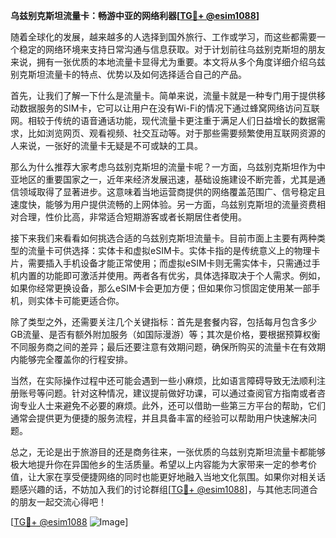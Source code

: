 **乌兹别克斯坦流量卡：畅游中亚的网络利器[[TG💪+ @esim1088](https://t.me/s/esim1088)]**

随着全球化的发展，越来越多的人选择到国外旅行、工作或学习，而这些都需要一个稳定的网络环境来支持日常沟通与信息获取。对于计划前往乌兹别克斯坦的朋友来说，拥有一张优质的本地流量卡显得尤为重要。本文将从多个角度详细介绍乌兹别克斯坦流量卡的特点、优势以及如何选择适合自己的产品。

首先，让我们了解一下什么是流量卡。简单来说，流量卡就是一种专门用于提供移动数据服务的SIM卡，它可以让用户在没有Wi-Fi的情况下通过蜂窝网络访问互联网。相较于传统的语音通话功能，现代流量卡更注重于满足人们日益增长的数据需求，比如浏览网页、观看视频、社交互动等。对于那些需要频繁使用互联网资源的人来说，一张好的流量卡无疑是不可或缺的工具。

那么为什么推荐大家考虑乌兹别克斯坦的流量卡呢？一方面，乌兹别克斯坦作为中亚地区的重要国家之一，近年来经济发展迅速，基础设施建设不断完善，尤其是通信领域取得了显著进步。这意味着当地运营商提供的网络覆盖范围广、信号稳定且速度快，能够为用户提供流畅的上网体验。另一方面，乌兹别克斯坦的流量资费相对合理，性价比高，非常适合短期游客或者长期居住者使用。

接下来我们来看看如何挑选合适的乌兹别克斯坦流量卡。目前市面上主要有两种类型的流量卡可供选择：实体卡和虚拟eSIM卡。实体卡指的是传统意义上的物理卡片，需要插入手机设备才能正常使用；而虚拟eSIM卡则无需实体卡，只需通过手机内置的功能即可激活并使用。两者各有优劣，具体选择取决于个人需求。例如，如果你经常更换设备，那么eSIM卡会更加方便；但如果你习惯固定使用某一部手机，则实体卡可能更适合你。

除了类型之外，还需要关注几个关键指标：首先是套餐内容，包括每月包含多少GB流量、是否有额外附加服务（如国际漫游）等；其次是价格，要根据预算权衡不同服务商之间的差异；最后还要注意有效期问题，确保所购买的流量卡在有效期内能够完全覆盖你的行程安排。

当然，在实际操作过程中还可能会遇到一些小麻烦，比如语言障碍导致无法顺利注册账号等问题。针对这种情况，建议提前做好功课，可以通过查阅官方指南或者咨询专业人士来避免不必要的麻烦。此外，还可以借助一些第三方平台的帮助，它们通常会提供更为便捷的服务流程，并且具备丰富的经验可以帮助用户快速解决问题。

总之，无论是出于旅游目的还是商务往来，一张优质的乌兹别克斯坦流量卡都能够极大地提升你在异国他乡的生活质量。希望以上内容能为大家带来一定的参考价值，让大家在享受便捷网络的同时也能更好地融入当地文化氛围。如果你对相关话题感兴趣的话，不妨加入我们的讨论群组[[TG💪+ @esim1088](https://t.me/s/esim1088)]，与其他志同道合的朋友一起交流心得吧！

[[TG💪+ @esim1088](https://t.me/s/esim1088) ![Image](https://i.postimg.cc/4NQfJmqS/Snipaste-2025-05-13-00-14-12.png)]